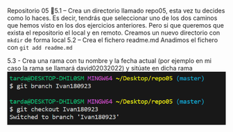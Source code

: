 Repositorio 05
📌5.1 – Crea un directorio llamado repo05, esta vez tu decides como lo haces. Es decir, tendrás que
seleccionar uno de los dos caminos que hemos visto en los dos ejercicios anteriores. Pero si que
queremos que exista el repositorio el local y en remoto.
Creamos un nuevo directorio con ``mkdir`` de forma local
5.2 – Crea el fichero readme.md
Anadimos el fichero con ``git add readme.md``

5.3 - Crea una rama con tu nombre y la fecha actual (por ejemplo en mi caso la rama se llamará david02032022) y sitúate en dicha rama
![Alt text](Screenshot_10.png)


